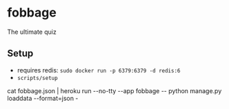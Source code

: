 
# fobbage
The ultimate quiz

## Setup
- requires redis: `sudo docker run -p 6379:6379 -d redis:6`
- `scripts/setup`

cat fobbage.json | heroku run --no-tty --app fobbage -- python manage.py loaddata --format=json -
